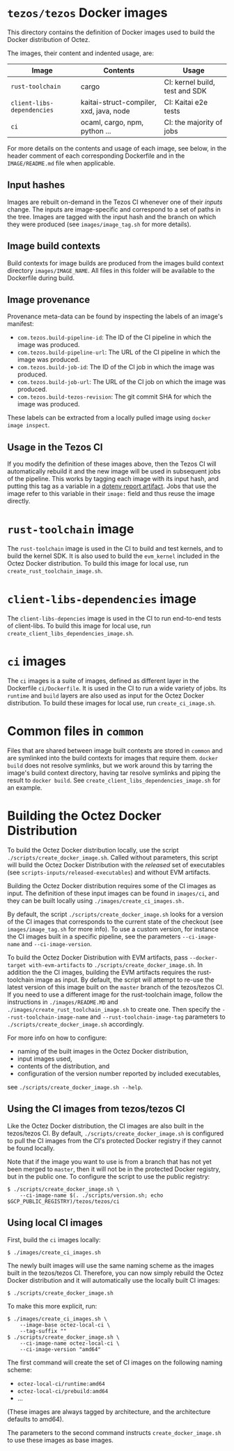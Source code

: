 # `tezos/tezos` Docker images

This directory contains the definition of Docker images used to build
the Docker distribution of Octez.

The images, their content and indented usage, are:

| Image                      | Contents                                | Usage                          |
|----------------------------|-----------------------------------------|--------------------------------|
| `rust-toolchain`           | cargo                                   | CI: kernel build, test and SDK |
| `client-libs-dependencies` | kaitai-struct-compiler, xxd, java, node | CI: Kaitai e2e tests           |
| `ci`                       | ocaml, cargo, npm, python ...           | CI: the majority of jobs       |

For more details on the contents and usage of each image, see below,
in the header comment of each corresponding Dockerfile and in the
`IMAGE/README.md` file when applicable.

## Input hashes

Images are rebuilt on-demand in the Tezos CI whenever one of their
*inputs* change.  The inputs are image-specific and correspond to a
set of paths in the tree. Images are tagged with the input hash and
the branch on which they were produced (see `images/image_tag.sh` for
more details).

## Image build contexts

Build contexts for image builds are produced from the images build
context directory `images/IMAGE_NAME`. All files in this folder will
be available to the Dockerfile during build.

## Image provenance

Provenance meta-data can be found by inspecting the labels of an
image's manifest:

 - `com.tezos.build-pipeline-id`: The ID of the CI pipeline in which
   the image was produced.
 - `com.tezos.build-pipeline-url`: The URL of the CI pipeline in which
   the image was produced.
 - `com.tezos.build-job-id`: The ID of the CI job in which the image
   was produced.
 - `com.tezos.build-job-url`: The URL of the CI job on which the image
   was produced.
 - `com.tezos.build-tezos-revision`: The git commit SHA for which the
   image was produced.

These labels can be extracted from a locally pulled image using
`docker image inspect`.

## Usage in the Tezos CI

If you modify the definition of these images above, then the Tezos CI
will automatically rebuild it and the new image will be used in
subsequent jobs of the pipeline. This works by tagging each image with
its input hash, and putting this tag as a variable in a [dotenv report
artifact](https://docs.gitlab.com/ee/ci/yaml/artifacts_reports.html#artifactsreportsdotenv).
Jobs that use the image refer to this variable in their `image:`
field and thus reuse the image directly.

# `rust-toolchain` image

The `rust-toolchain` image is used in the CI to build and test
kernels, and to build the kernel SDK. It is also used to build the
`evm_kernel` included in the Octez Docker distribution. To build this
image for local use, run `create_rust_toolchain_image.sh`.

# `client-libs-dependencies` image

The `client-libs-depencies` image is used in the CI to run end-to-end
tests of client-libs. To build this image for local use, run
`create_client_libs_dependencies_image.sh`.


# `ci` images

The `ci` images is a suite of images, defined as different layer in
the Dockerfile `ci/Dockerfile`. It is used in the CI to run a wide
variety of jobs.  Its `runtime` and `build` layers are also used as
input for the Octez Docker distribution.  To build these images for
local use, run `create_ci_image.sh`.


# Common files in `common`

Files that are shared between image built contexts are stored in
`common` and are symlinked into the build contexts for images that
require them. `docker build` does not resolve symlinks, but we work
around this by tarring the image's build context directory, having tar
resolve symlinks and piping the result to `docker build`. See
`create_client_libs_dependencies_image.sh` for an example.

# Building the Octez Docker Distribution

To build the Octez Docker distribution locally, use the script
`./scripts/create_docker_image.sh`. Called without parameters, this
script will build the Octez Docker Distribution with the *released*
set of executables (see `scripts-inputs/released-executables`) and
without EVM artifacts.

Building the Octez Docker distribution requires some of the CI images
as input. The definition of these input images can be found in
`images/ci`, and they can be built locally using
`./images/create_ci_images.sh.`

By default, the script `./scripts/create_docker_image.sh` looks for a
version of the CI images that corresponds to the current state
of the checkout (see `images/image_tag.sh` for more info). To use a
custom version, for instance the CI images built in a specific
pipeline, see the parameters `--ci-image-name` and
`--ci-image-version`.

To build the Octez Docker Distribution with EVM artifacts, pass
`--docker-target with-evm-artifacts` to
`./scripts/create_docker_image.sh`. In addition the the CI images,
building the EVM artifacts requires the rust-toolchain image as
input. By default, the script will attempt to re-use the latest
version of this image built on the `master` branch of the tezos/tezos
CI. If you need to use a different image for the rust-toolchain image,
follow the instructions in `./images/README.MD` and
`./images/create_rust_toolchain_image.sh` to create one. Then specify
the `--rust-toolchain-image-name` and `--rust-toolchain-image-tag`
parameters to `./scripts/create_docker_image.sh` accordingly.

For more info on how to configure:
 - naming of the built images in the Octez Docker distribution,
 - input images used,
 - contents of the distribution, and
 - configuration of the version number reported by included executables,

see `./scripts/create_docker_image.sh --help`.

## Using the CI images from tezos/tezos CI

Like the Octez Docker distribution, the CI images are also built in
the tezos/tezos CI. By default, `./scripts/create_docker_image.sh` is
configured to pull the CI images from the CI's protected Docker
registry if they cannot be found locally.

Note that if the image you want to use is from a branch that has not
yet been merged to `master`, then it will not be in the protected
Docker registry, but in the public one. To configure the script to use
the public registry:

```
$ ./scripts/create_docker_image.sh \
    --ci-image-name $(. ./scripts/version.sh; echo $GCP_PUBLIC_REGISTRY)/tezos/tezos/ci
```

## Using local CI images

First, build the `ci` images locally:

```
$ ./images/create_ci_images.sh
```

The newly built images will use the same naming scheme as the images
built in the tezos/tezos CI. Therefore, you can now simply rebuild the
Octez Docker distribution and it will automatically use the locally
built CI images:

```
$ ./scripts/create_docker_image.sh
```

To make this more explicit, run:

```
$ ./images/create_ci_images.sh \
    --image-base octez-local-ci \
    --tag-suffix ""
$ ./scripts/create_docker_image.sh \
    --ci-image-name octez-local-ci \
    --ci-image-version "amd64"
```

The first command will create the set of CI images on the following naming scheme:

 - `octez-local-ci/runtime:amd64`
 - `octez-local-ci/prebuild:amd64`
 - ...

(These images are always tagged by architecture, and the architecture defaults to amd64).

The parameters to the second command instructs
`create_docker_image.sh` to use these images as base images.
